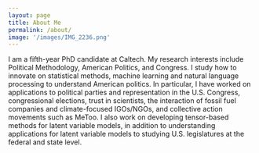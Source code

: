 ```yaml
---
layout: page
title: About Me
permalink: /about/
image: '/images/IMG_2236.png'
---
```


I am a fifth-year PhD candidate at Caltech. My research interests include Political Methodology, American Politics, and Congress. I study how to innovate on statistical methods, machine learning  and natural language processing to understand American politics. In particular, I have worked on applications to political parties and representation in the U.S. Congress, congressional elections, trust in scientists, the interaction of fossil fuel companies and climate-focused IGOs/NGOs, and collective action movements such as MeToo. I also work on developing tensor-based methods for latent variable models, in addition to understanding applications for latent variable models to studying U.S. legislatures at the federal and state level. 
